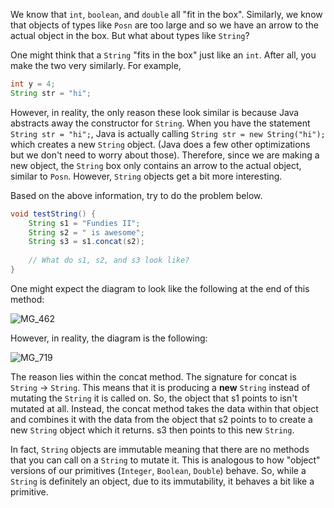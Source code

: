We know that `int`, `boolean`, and `double` all "fit in the box". Similarly, we know that objects of types like `Posn` are too large and so we have an arrow to the actual object in the box. But what about types like `String`?

One might think that a `String` "fits in the box" just like an `int`. After all, you make the two very similarly. For example,

```java
int y = 4;
String str = "hi";
```

However, in reality, the only reason these look similar is because Java abstracts away the constructor for `String`. When you have the statement `String str = "hi";`, Java is actually calling `String str = new String("hi");` which creates a new `String` object. (Java does a few other optimizations but we don't need to worry about those). Therefore, since we are making a new object, the `String` box only contains an arrow to the actual object, similar to `Posn`. However, `String` objects get a bit more interesting.

Based on the above information, try to do the problem below.

```java
void testString() {
    String s1 = "Fundies II";
    String s2 = " is awesome";
    String s3 = s1.concat(s2);
    
    // What do s1, s2, and s3 look like?
}
```

One might expect the diagram to look like the following at the end of this method:

![MG_462](/Users/manaspurohit/Downloads/IMG_4620.JPG)

However, in reality, the diagram is the following:

![MG_719](/Users/manaspurohit/Downloads/IMG_7195.JPG)

The reason lies within the concat method. The signature for concat is `String` -> `String`. This means that it is producing a **new** `String` instead of mutating the `String` it is called on. So, the object that s1 points to isn't mutated at all. Instead, the concat method takes the data within that object and combines it with the data from the object that s2 points to to create a new `String` object which it returns. s3 then points to this new `String`.

In fact, `String` objects are immutable meaning that there are no methods that you can call on a `String` to mutate it. This is analogous to how "object" versions of our primitives (`Integer`, `Boolean`, `Double`) behave. So, while a `String` is definitely an object, due to its immutability, it behaves a bit like a primitive.